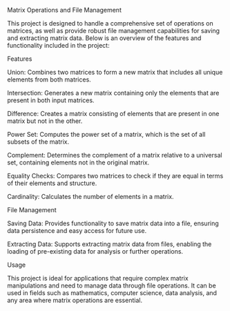 Matrix Operations and File Management

This project is designed to handle a comprehensive set of operations on matrices, as well as provide robust file management capabilities for saving and extracting matrix data. Below is an overview of the features and functionality included in the project:

Features

Union: Combines two matrices to form a new matrix that includes all unique elements from both matrices.

Intersection: Generates a new matrix containing only the elements that are present in both input matrices.

Difference: Creates a matrix consisting of elements that are present in one matrix but not in the other.

Power Set: Computes the power set of a matrix, which is the set of all subsets of the matrix.

Complement: Determines the complement of a matrix relative to a universal set, containing elements not in the original matrix.

Equality Checks: Compares two matrices to check if they are equal in terms of their elements and structure.

Cardinality: Calculates the number of elements in a matrix.

File Management

Saving Data: Provides functionality to save matrix data into a file, ensuring data persistence and easy access for future use.

Extracting Data: Supports extracting matrix data from files, enabling the loading of pre-existing data for analysis or further operations.

Usage

This project is ideal for applications that require complex matrix manipulations and need to manage data through file operations. It can be used in fields such as mathematics, computer science, data analysis, and any area where matrix operations are essential.
